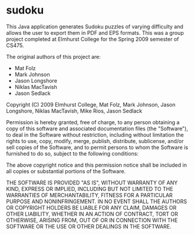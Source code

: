 sudoku
======

This Java application generates Sudoku puzzles of varying difficulty and allows
the user to export them in PDF and EPS formats. This was a group project
completed at Elmhurst College for the Spring 2009 semester of CS475.

The original authors of this project are:

- Mat Folz
- Mark Johnson
- Jason Longshore
- Niklas MacTavish
- Jason Sedlack

Copyright (C) 2009 Elmhurst College, Mat Folz, Mark Johnson, Jason Longshore, Niklas MacTavish, Mike Rios, Jason Sedlack

Permission is hereby granted, free of charge, to any person obtaining a copy of this software and associated documentation files (the "Software"), to deal in the Software without restriction, including without limitation the rights to use, copy, modify, merge, publish, distribute, sublicense, and/or sell copies of the Software, and to permit persons to whom the Software is furnished to do so, subject to the following conditions:

The above copyright notice and this permission notice shall be included in all copies or substantial portions of the Software.

THE SOFTWARE IS PROVIDED "AS IS", WITHOUT WARRANTY OF ANY KIND, EXPRESS OR IMPLIED, INCLUDING BUT NOT LIMITED TO THE WARRANTIES OF MERCHANTABILITY, FITNESS FOR A PARTICULAR PURPOSE AND NONINFRINGEMENT. IN NO EVENT SHALL THE AUTHORS OR COPYRIGHT HOLDERS BE LIABLE FOR ANY CLAIM, DAMAGES OR OTHER LIABILITY, WHETHER IN AN ACTION OF CONTRACT, TORT OR OTHERWISE, ARISING FROM, OUT OF OR IN CONNECTION WITH THE SOFTWARE OR THE USE OR OTHER DEALINGS IN THE SOFTWARE.